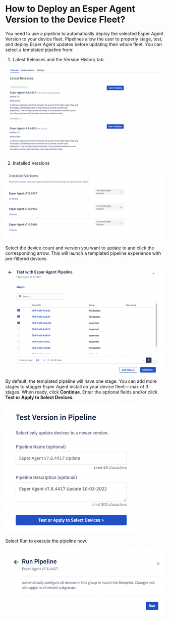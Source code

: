 # How to Deploy an Esper Agent Version to the Device Fleet?

You need to use a pipeline to automatically deploy the selected Esper Agent Version to your device fleet. Pipelines allow the user to properly stage, test, and deploy Esper Agent updates before updating their whole fleet. You can select a templated pipeline from:

1.  Latest Releases and the Version History tab


![latest releases list](./images/deploy/1-latest.png)
    
2.  Installed Versions
    

![installed version list](./images/deploy/2-installed.png)

Select the device count and version you want to update to and click the corresponding arrow. This will launch a templated pipeline experience with pre-filtered devices.

  

![select devices](./images/deploy/3-selectDevices.png)

By default, the templated pipeline will have one stage. You can add more stages to stagger Esper Agent install on your device fleet— max of 3 stages. When ready, click **Continue**. Enter the optional fields and/or click **Test or Apply to Select Devices.**

 ![fill out optional info](./images/deploy/4-optionalInfo.png) 



Select Run to execute the pipeline now.

![run pipeline](./images/deploy/5-run.png)

